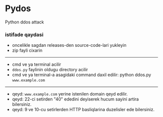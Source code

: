 # Pydos
Python ddos attack

### istifade qaydasi

* oncelikle sagdan releases-den source-code-lari yukleyin
* zip fayli cixarin
---
* cmd ve ya terminal acilir
* `ddos.py` faylinin oldugu directory acilir
* cmd ve ya terminal-a asagidaki command daxil edilir:
python ddos.py `www.example.com`
---
* qeyd: `www.example.com` yerine istenilen domain qeyd edilir.
* qeyd: 22-ci setirden "40" ededini deyiserek hucum sayini artira bilersiniz.
* qeyd: 9 ve 10-cu setirlerden HTTP basliqlarina duzelisler ede bilersiniz. 

